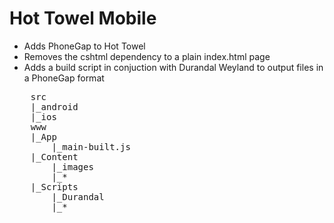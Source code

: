﻿Hot Towel Mobile
=================

* Adds PhoneGap to Hot Towel
* Removes the cshtml dependency to a plain index.html page
* Adds a build script in conjuction with Durandal Weyland to output files in a PhoneGap format
<pre>
	src
	|_android
	|_ios
	www
	|_App
		|_main-built.js
	|_Content
		|_images
		|_*
	|_Scripts	
		|_Durandal
		|_*
	

</pre>